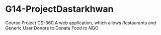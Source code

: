 # G14-ProjectDastarkhwan
Course Project CS-360,A web application, which allows Restaurants and Generic User Donors to Donate Food to NGO 
